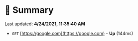 # 📖 Summary
Last updated: **4/24/2021, 11:35:40 AM**

- `GET` [https://google.com](https://google.com) - **Up** (144ms)

